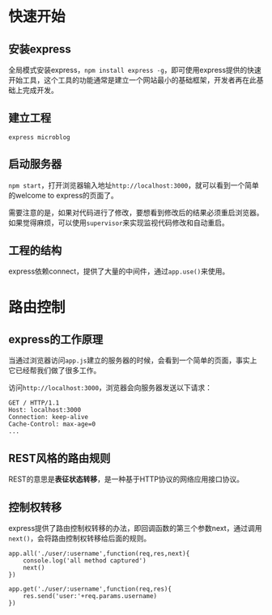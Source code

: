 # 快速开始

## 安装express

全局模式安装express，`npm install express -g`，即可使用express提供的快速开始工具，这个工具的功能通常是建立一个网站最小的基础框架，开发者再在此基础上完成开发。

## 建立工程

`express microblog`

## 启动服务器

`npm start`，打开浏览器输入地址`http://localhost:3000`，就可以看到一个简单的welcome to express的页面了。

需要注意的是，如果对代码进行了修改，要想看到修改后的结果必须重启浏览器。如果觉得麻烦，可以使用`supervisor`来实现监视代码修改和自动重启。

## 工程的结构

express依赖connect，提供了大量的中间件，通过`app.use()`来使用。

# 路由控制

## express的工作原理

当通过浏览器访问`app.js`建立的服务器的时候，会看到一个简单的页面，事实上它已经帮我们做了很多工作。

访问`http://localhost:3000`，浏览器会向服务器发送以下请求：
```
GET / HTTP/1.1
Host: localhost:3000
Connection: keep-alive
Cache-Control: max-age=0
...

```


## REST风格的路由规则

REST的意思是**表征状态转移**，是一种基于HTTP协议的网络应用接口协议。


## 控制权转移

express提供了路由控制权转移的办法，即回调函数的第三个参数next，通过调用`next()`，会将路由控制权转移给后面的规则。

```
app.all('./user/:username',function(req,res,next){
    console.log('all method captured')
    next()
})

app.get('./user/:username',function(req,res){
    res.send('user:'+req.params.username)
})
```